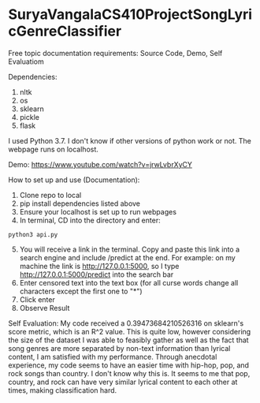 # SuryaVangalaCS410ProjectSongLyricGenreClassifier

Free topic documentation requirements: Source Code, Demo, Self Evaluatiom 

Dependencies: 
1) nltk 
2) os
3) sklearn
4) pickle
5) flask

I used Python 3.7. I don't know if other versions of python work or not.
The webpage runs on localhost. 

Demo: https://www.youtube.com/watch?v=jrwLvbrXyCY

How to set up and use (Documentation):
1) Clone repo to local
2) pip install dependencies listed above
3) Ensure your localhost is set up to run webpages
4) In terminal, CD into the directory and enter:
```console
python3 api.py
```
5) You will receive a link in the terminal. Copy and paste this link into a search engine and include /predict at the end. For example: on my machine the link is  http://127.0.0.1:5000, so I type  http://127.0.0.1:5000/predict into the search bar 
6) Enter censored text into the text box (for all curse words change all characters except the first one to "*") 
7) Click enter
8) Observe Result

Self Evaluation:
My code received a 0.39473684210526316 on sklearn's score metric, which is an R^2 value. This is quite low, however considering the size of the dataset I was able to feasibly gather as well as the fact that song genres are more separated by non-text information than lyrical content, I am satisfied with my performance. Through anecdotal experience, my code seems to have an easier time with hip-hop, pop, and rock songs than country. I don't know why this is. It seems to me that pop, country, and rock can have very similar lyrical content to each other at times, making classification hard. 
